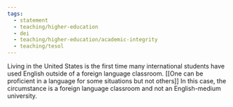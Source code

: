 ```yaml
---
tags: 
  - statement
  - teaching/higher-education
  - dei
  - teaching/higher-education/academic-integrity
  - teaching/tesol
---
```

Living in the United States is the first time many international students have used English outside of a foreign language classroom. [[One can be proficient in a language for some situations but not others]] In this case, the circumstance is a foreign language classroom and not an English-medium university.